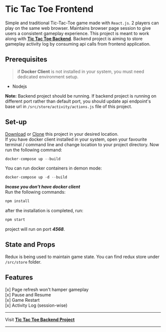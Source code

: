 Tic Tac Toe Frontend
===================
Simple and traditional Tic-Tac-Toe game made with `React.js`. 2 players can play on the same web browser. Maintains browser page session to give users a consistent gameplay experience.
This project is meant to work along with **[Tic Tac Toe Backend](https://github.com/astutecoder/tic-tac-toe-back "Backend Project")**. Backend project is aiming to store gameplay activity log by consuming api calls from frontend application.

## Prerequisites

> if **Docker Client** is not installed in your system, you must need dedicated environment setup.
- Nodejs

**Note:** Backend project should be running. If backend project is running on different port rather than default port, you should update api endpoint's base url in `/src/store/activity/actions.js` file of this project.

## Set-up

[Download](https://github.com/astutecoder/tic-tac-toe-front/archive/master.zip "download zip file") or [Clone](https://github.com/astutecoder/tic-tac-toe-front.git "copy project https link") this project in your desired location.  
If you have docker client installed in your system, open your favourite terminal / command line and change location to your project directory. Now run the following command:

```javascript
docker-compose up --build
```

You can run docker containers in demon mode:
```javascript
docker-compose up -d --build
```

***Incase you don't have docker client***  
Run the following commands:
```javascript
npm install
```
after the installation is completed, run:
```javascript
npm start
```
project will run on port ***4568***.

## State and Props
Redux is being used to maintain game state. You can find redux store under `/src/store` folder.

## Features
[x] Page refresh won't hamper gameplay  
[x] Pause and Resume  
[x] Game Restart  
[x] Activity Log (session-wise)  

___
Visit **[Tic Tac Toe Backend Project](https://github.com/astutecoder/tic-tac-toe-back)**
___